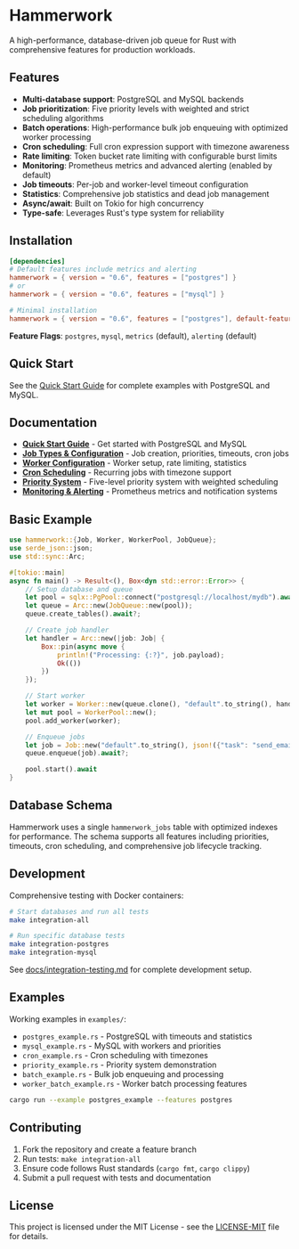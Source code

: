 # Hammerwork

A high-performance, database-driven job queue for Rust with comprehensive features for production workloads.

## Features

- **Multi-database support**: PostgreSQL and MySQL backends
- **Job prioritization**: Five priority levels with weighted and strict scheduling algorithms
- **Batch operations**: High-performance bulk job enqueuing with optimized worker processing
- **Cron scheduling**: Full cron expression support with timezone awareness
- **Rate limiting**: Token bucket rate limiting with configurable burst limits
- **Monitoring**: Prometheus metrics and advanced alerting (enabled by default)
- **Job timeouts**: Per-job and worker-level timeout configuration
- **Statistics**: Comprehensive job statistics and dead job management
- **Async/await**: Built on Tokio for high concurrency
- **Type-safe**: Leverages Rust's type system for reliability

## Installation

```toml
[dependencies]
# Default features include metrics and alerting
hammerwork = { version = "0.6", features = ["postgres"] }
# or
hammerwork = { version = "0.6", features = ["mysql"] }

# Minimal installation
hammerwork = { version = "0.6", features = ["postgres"], default-features = false }
```

**Feature Flags**: `postgres`, `mysql`, `metrics` (default), `alerting` (default)

## Quick Start

See the [Quick Start Guide](docs/quick-start.md) for complete examples with PostgreSQL and MySQL.

## Documentation

- **[Quick Start Guide](docs/quick-start.md)** - Get started with PostgreSQL and MySQL
- **[Job Types & Configuration](docs/job-types.md)** - Job creation, priorities, timeouts, cron jobs
- **[Worker Configuration](docs/worker-configuration.md)** - Worker setup, rate limiting, statistics
- **[Cron Scheduling](docs/cron-scheduling.md)** - Recurring jobs with timezone support  
- **[Priority System](docs/priority-system.md)** - Five-level priority system with weighted scheduling
- **[Monitoring & Alerting](docs/monitoring.md)** - Prometheus metrics and notification systems

## Basic Example

```rust
use hammerwork::{Job, Worker, WorkerPool, JobQueue};
use serde_json::json;
use std::sync::Arc;

#[tokio::main]
async fn main() -> Result<(), Box<dyn std::error::Error>> {
    // Setup database and queue
    let pool = sqlx::PgPool::connect("postgresql://localhost/mydb").await?;
    let queue = Arc::new(JobQueue::new(pool));
    queue.create_tables().await?;

    // Create job handler
    let handler = Arc::new(|job: Job| {
        Box::pin(async move {
            println!("Processing: {:?}", job.payload);
            Ok(())
        })
    });

    // Start worker
    let worker = Worker::new(queue.clone(), "default".to_string(), handler);
    let mut pool = WorkerPool::new();
    pool.add_worker(worker);

    // Enqueue jobs
    let job = Job::new("default".to_string(), json!({"task": "send_email"}));
    queue.enqueue(job).await?;

    pool.start().await
}
```





## Database Schema

Hammerwork uses a single `hammerwork_jobs` table with optimized indexes for performance. The schema supports all features including priorities, timeouts, cron scheduling, and comprehensive job lifecycle tracking.

## Development

Comprehensive testing with Docker containers:

```bash
# Start databases and run all tests
make integration-all

# Run specific database tests
make integration-postgres
make integration-mysql
```

See [docs/integration-testing.md](docs/integration-testing.md) for complete development setup.

## Examples

Working examples in `examples/`:
- `postgres_example.rs` - PostgreSQL with timeouts and statistics
- `mysql_example.rs` - MySQL with workers and priorities
- `cron_example.rs` - Cron scheduling with timezones
- `priority_example.rs` - Priority system demonstration
- `batch_example.rs` - Bulk job enqueuing and processing
- `worker_batch_example.rs` - Worker batch processing features

```bash
cargo run --example postgres_example --features postgres
```

## Contributing

1. Fork the repository and create a feature branch
2. Run tests: `make integration-all`
3. Ensure code follows Rust standards (`cargo fmt`, `cargo clippy`)
4. Submit a pull request with tests and documentation

## License

This project is licensed under the MIT License - see the [LICENSE-MIT](LICENSE-MIT) file for details.